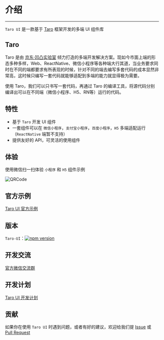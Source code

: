 # 介绍

----

`Taro UI` 是一款基于 [Taro](https://taro.aotu.io) 框架开发的多端 UI 组件库

## Taro

Taro 是由 [京东·凹凸实验室](https://aotu.io) 倾力打造的多端开发解决方案。现如今市面上端的形态多种多样，Web、ReactNative、微信小程序等各种端大行其道，当业务要求同时在不同的端都要求有所表现的时候，针对不同的端去编写多套代码的成本显然非常高，这时候只编写一套代码就能够适配到多端的能力就显得极为需要。

使用 Taro，我们可以只书写一套代码，再通过 Taro 的编译工具，将源代码分别编译出可以在不同端（微信小程序、H5、RN等）运行的代码。

## 特性

- 基于 `Taro` 开发 UI 组件
- 一套组件可以在 `微信小程序`，`支付宝小程序`，`百度小程序`，`H5` 多端适配运行（`ReactNative` 端暂不支持）
- 提供友好的 API，可灵活的使用组件

## 体验

使用微信扫一扫体验 `小程序` 和 `H5` 组件示例

![QRCode](https://user-images.githubusercontent.com/1240899/46650700-25a4e600-cbd0-11e8-90ff-905edb39c340.jpg)

## 官方示例

[Taro UI 官方示例](https://github.com/NervJS/taro-ui-demo)

## 版本

`Taro-UI`：[![npm version](https://badge.fury.io/js/taro-ui.svg)](https://badge.fury.io/js/taro-ui)

## 开发交流

[官方微信交流群](https://github.com/NervJS/taro-ui/issues/16)

## 开发计划

[Taro UI 开发计划](https://github.com/NervJS/taro-ui/blob/dev/PLANS.md)

## 贡献

如果你在使用 `Taro UI` 时遇到问题，或者有好的建议，欢迎给我们提 [Issue](https://github.com/nervjs/taro-ui/issues) 或 [Pull Request](https://github.com/nervjs/taro-ui/pulls)
